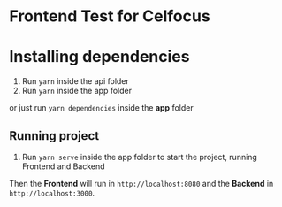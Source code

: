 # Frontend Test for Celfocus

# Installing dependencies

1. Run `yarn` inside the api folder
2. Run `yarn` inside the app folder

or just run `yarn dependencies` inside the **app** folder

## Running project

1. Run `yarn serve` inside the app folder to start the project, running Frontend and Backend

Then the **Frontend** will run in `http://localhost:8080` and the **Backend**  in `http://localhost:3000`.